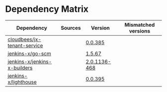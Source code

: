 # Dependency Matrix

Dependency | Sources | Version | Mismatched versions
---------- | ------- | ------- | -------------------
[cloudbees/jx-tenant-service](https://github.com/cloudbees/jx-tenant-service) |  | [0.0.385](https://github.com/cloudbees/jx-tenant-service/releases/tag/v0.0.385) | 
[jenkins-x/go-scm](https://github.com/jenkins-x/go-scm) |  | [1.5.67]() | 
[jenkins-x/jenkins-x-builders](https://github.com/jenkins-x/jenkins-x-builders) |  | [2.0.1136-468]() | 
[jenkins-x/lighthouse](https://github.com/jenkins-x/lighthouse) |  | [0.0.395]() | 
